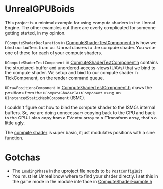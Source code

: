 # UnrealGPUBoids
 
This project is a minimal example for using compute shaders in the Unreal Engine. The other examples out there are overly complicated for someone getting started, in my opinion.

``FComputeShaderDeclaration`` in [ComputeShaderTestComponent.h](Source/ComputeShaderExample/ComputeShaderTestComponent.h) is how we bind our buffers from our Unreal classes to the compute shader. You write one of these for each of your compute shaders. 


``UComputeShaderTestComponent`` in [ComputeShaderTestComponent.h](Source/ComputeShaderExample/ComputeShaderTestComponent.h) contains the structured-buffer and unordered-access-views (UAVs) that we bind to the compute shader. We setup and bind to our compute shader in TickComponent, on the render command queue.

``UDrawPositionsComponent`` in [ComputeShaderTestComponent.h](Source/ComputeShaderExample/DrawPositionsComponent.h) draws the positions from the ``UComputeShaderTestComponent`` using an ``UInstancedStaticMeshComponent`` (ISMC).

I couldn't figure out how to bind the compute shader to the ISMCs internal buffers. So, we are doing unnecessary copying back to the CPU and back to the GPU. I also copy from a FVector array to a FTransform array, that's a little ugly.

The [compute shader](Shaders/Boid.usf) is super basic, it just modulates positions with a sine function.

# Gotchas
* The ``LoadingPhase`` in the uproject file needs to be ``PostConfigInit``
* You must let Unreal know where to find your shader directly. I set this in the game mode in the module interface in [ComputeShaderExample.h](Source/ComputeShaderExample/ComputeShaderExample.h)
